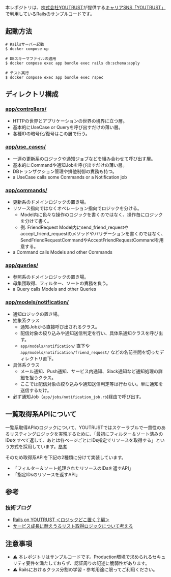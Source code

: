本レポジトリは、[株式会社YOUTRUST](https://youtrust.co.jp/)が提供する[キャリアSNS「YOUTRUST」](https://youtrust.jp/)で利用しているRailsのサンプルコードです。

## 起動方法

```
# Railsサーバー起動
$ docker compose up

# DBスキーマファイルの適用
$ docker compose exec app bundle exec rails db:schema:apply

# テスト実行
$ docker compose exec app bundle exec rspec
```

## ディレクトリ構成

### [app/controllers/](https://github.com/team-youtrust/sample-webapp/tree/main/app/controllers)
- HTTPの世界とアプリケーションの世界の境界に立つ層。
- 基本的にUseCase or Queryを呼び出すだけの薄い層。
- 各種IDの暗号化/復号はこの層で行う。

### [app/use_cases/](https://github.com/team-youtrust/sample-webapp/tree/main/app/use_cases)
- 一連の更新系のロジックや通知ジョブなどを組み合わせて呼び出す層。
- 基本的にCommandや通知Jobを呼び出すだけの薄い層。
- DBトランザクション管理や排他制御の責務も持つ。
- a UseCase calls some Commands or a Notification job

### [app/commands/](https://github.com/team-youtrust/sample-webapp/tree/main/app/commands)
- 更新系のドメインロジックの置き場。
- リソース指向ではなくオペレーション指向でロジックを分ける。
    - Model内に色々な操作のロジックを書くのではなく、操作毎にロジックを分けて書く。
    - 例. FriendRequest Model内にsend_friend_requestやaccept_friend_requestのメソッドやバリデーションを書くのではなく、SendFriendRequestCommandやAcceptFriendRequestCommandを用意する。
- a Command calls Models and other Commands

### [app/queries/](https://github.com/team-youtrust/sample-webapp/tree/main/app/queries)
- 参照系のドメインロジックの置き場。
- 母集団取得、フィルター、ソートの責務を負う。
- a Query calls Models and other Queries

### [app/models/notification/](https://github.com/team-youtrust/sample-webapp/tree/main/app/models/notification)
- 通知ロジックの置き場。
- 抽象系クラス
    - 通知Jobから直接呼び出されるクラス。
    - 配信対象の絞り込みや通知送信判定を行い、具体系通知クラスを呼び出す。
    - `app/models/notification/` 直下や `app/models/notification/friend_request/` などの名前空間を切ったディレクトリ直下。
- 具体系クラス
    - メール通知、Push通知、サービス内通知、Slack通知など通知処理の詳細を担うクラス。
    - ここでは配信対象の絞り込みや通知送信判定等は行わない。単に通知を送信するだけ。
- 必ず通知Job（`app/jobs/notification_job.rb`)経由で呼び出す。

## 一覧取得系APIについて
一覧系取得APIのロジックについて、YOUTRUSTではスケーラブルで一貫性のあるリスティングロジックを実現するために、「最初にフィルター＆ソート済みのIDsをすべて返して、あとは各ページごとにIDs指定でリソースを取得する」という方式を採用しています。[参考](https://tech.youtrust.co.jp/entry/thinking-about-scaleable-listing-logic)

そのため取得系APIを下記の2種類に分けて実装しています。

- 「フィルター＆ソート処理されたリソースのIDsを返すAPI」
- 「指定IDsのリソースを返すAPI」

## 参考

### 技術ブログ
* [Rails on YOUTRUST ＜ロジックどこ置く？編＞](https://tech.youtrust.co.jp/entry/rails-on-youtrust-class-division)
* [サービス成長に耐えうるリスト取得ロジックについて考える](https://tech.youtrust.co.jp/entry/thinking-about-scaleable-listing-logic)

## 注意事項
* :warning: 本レポジトリはサンプルコードです。Production環境で求められるセキュリティ要件を満たしておらず、認証周りの記述に脆弱性があります。
* :warning: Railsにおけるクラス分割の学習・参考用途に限ってご利用ください。
